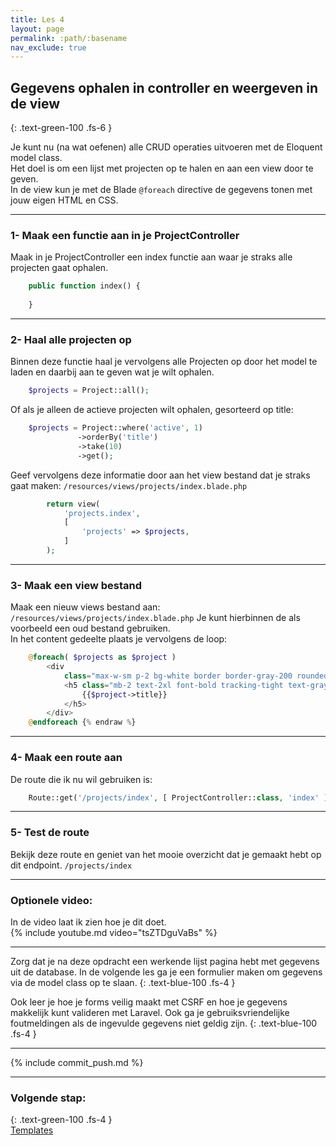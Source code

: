 ```yaml
---
title: Les 4 
layout: page 
permalink: :path/:basename 
nav_exclude: true
---
```


## Gegevens ophalen in controller en weergeven in de view
{: .text-green-100 .fs-6 }

Je kunt nu (na wat oefenen) alle CRUD operaties uitvoeren met de Eloquent model class.  
Het doel is om een lijst met projecten op te halen en aan een view door te geven.  
In de view kun je met de Blade `@foreach` directive de gegevens tonen met jouw eigen HTML en CSS.  

---
### 1- Maak een functie aan in je ProjectController
Maak in je ProjectController een index functie aan waar je straks alle projecten gaat ophalen.
```php
    public function index() {
        
    }
```

---
### 2- Haal alle projecten op
Binnen deze functie haal je vervolgens alle Projecten op door het model te laden en daarbij aan te geven wat je wilt ophalen.
```php
    $projects = Project::all();
```
Of als je alleen de actieve projecten wilt ophalen, gesorteerd op title:
```php
    $projects = Project::where('active', 1)
               ->orderBy('title')
               ->take(10)
               ->get();
```
Geef vervolgens deze informatie door aan het view bestand dat je straks gaat maken: `/resources/views/projects/index.blade.php`
```php
        return view(
            'projects.index',
            [
                'projects' => $projects,
            ]
        );
```


---
### 3- Maak een view bestand 
Maak een nieuw views bestand aan:  
`/resources/views/projects/index.blade.php`
Je kunt hierbinnen de als voorbeeld een oud bestand gebruiken.  
In het content gedeelte plaats je vervolgens de loop:  
```php {% raw %}
    @foreach( $projects as $project )
        <div
            class="max-w-sm p-2 bg-white border border-gray-200 rounded-lg shadow dark:bg-gray-800 dark:border-gray-700">
            <h5 class="mb-2 text-2xl font-bold tracking-tight text-gray-900 dark:text-white text-center">
                {{$project->title}}
            </h5>
        </div>
    @endforeach {% endraw %}
```


---
### 4- Maak een route aan
De route die ik nu wil gebruiken is:
```php
    Route::get('/projects/index', [ ProjectController::class, 'index' ])->name('project.index');
```


---
### 5- Test de route
Bekijk deze route en geniet van het mooie overzicht dat je gemaakt hebt op dit endpoint.
`/projects/index`

---

### Optionele video:
In de video laat ik zien hoe je dit doet.  
{% include youtube.md video="tsZTDguVaBs" %}

---

Zorg dat je na deze opdracht een werkende lijst pagina hebt met gegevens uit de database. In de volgende les ga je een formulier maken om gegevens via de model class op te slaan.
{: .text-blue-100 .fs-4 }

Ook leer je hoe je forms veilig maakt met CSRF en hoe je gegevens makkelijk kunt valideren met Laravel. Ook ga je gebruiksvriendelijke foutmeldingen als de ingevulde gegevens niet geldig zijn.
{: .text-blue-100 .fs-4 }

---

{% include commit_push.md %}

---
### Volgende stap:
{: .text-green-100 .fs-4 }  
[Templates](templates)
